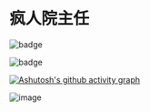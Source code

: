 # 疯人院主任

![badge](https://github-readme-stats.vercel.app/api?username=erhuabushuo&theme=onedark)

![badge](https://github-readme-stats.vercel.app/api/top-langs/?username=erhuabushuo&theme=onedark)

[![Ashutosh's github activity graph](https://activity-graph.herokuapp.com/graph?username=erhuabushuo&bg_color=292C34&color=E4BF7A&line=DF6D74&point=8EB573)](https://github.com/ashutosh00710/github-readme-activity-graph)

![image](https://user-images.githubusercontent.com/73661136/182598317-7b67ee36-1c4d-44e0-99a5-04c8251c547b.png)
